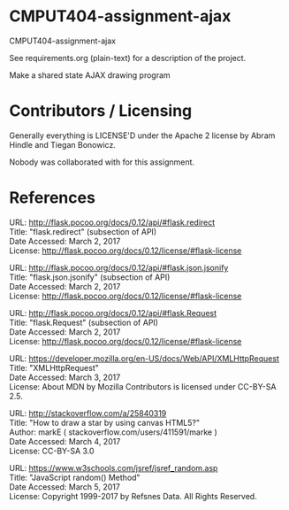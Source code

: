 CMPUT404-assignment-ajax
==============================

CMPUT404-assignment-ajax

See requirements.org (plain-text) for a description of the project.

Make a shared state AJAX drawing program

Contributors / Licensing
========================

Generally everything is LICENSE'D under the Apache 2 license by Abram Hindle
and Tiegan Bonowicz.

Nobody was collaborated with for this assignment.

References
========================
URL: http://flask.pocoo.org/docs/0.12/api/#flask.redirect  
Title: "flask.redirect" (subsection of API)  
Date Accessed: March 2, 2017  
License: http://flask.pocoo.org/docs/0.12/license/#flask-license  

URL: http://flask.pocoo.org/docs/0.12/api/#flask.json.jsonify  
Title: "flask.json.jsonify" (subsection of API)  
Date Accessed: March 2, 2017  
License: http://flask.pocoo.org/docs/0.12/license/#flask-license  

URL: http://flask.pocoo.org/docs/0.12/api/#flask.Request  
Title: "flask.Request" (subsection of API)  
Date Accessed: March 2, 2017  
License: http://flask.pocoo.org/docs/0.12/license/#flask-license  

URL: https://developer.mozilla.org/en-US/docs/Web/API/XMLHttpRequest  
Title: "XMLHttpRequest"  
Date Accessed: March 3, 2017  
License: About MDN by Mozilla Contributors is licensed under CC-BY-SA 2.5.  

URL: http://stackoverflow.com/a/25840319  
Title: "How to draw a star by using canvas HTML5?"  
Author: markE ( stackoverflow.com/users/411591/marke )  
Date Accessed: March 4, 2017  
License: CC-BY-SA 3.0  

URL: https://www.w3schools.com/jsref/jsref_random.asp  
Title: "JavaScript random() Method"  
Date Accessed: March 5, 2017  
License: Copyright 1999-2017 by Refsnes Data. All Rights Reserved.  